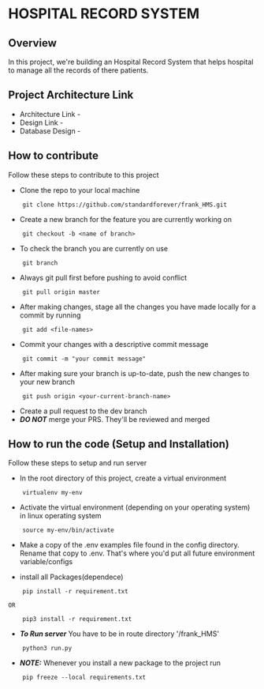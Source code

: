 # HOSPITAL RECORD SYSTEM

## Overview
In this project, we're building an Hospital Record System that helps hospital to manage all the records of there patients.

## Project Architecture Link

- Architecture Link - 
- Design Link -
- Database Design -

## How to contribute
Follow these steps to contribute to this project
- Clone the repo to your local machine
```
	git clone https://github.com/standardforever/frank_HMS.git
```
- Create a new branch for the feature you are currently working on
```
	git checkout -b <name of branch>
```
- To check the branch you are currently on use
```
	git branch
```
- Always git pull first before pushing to avoid conflict 
```
	git pull origin master
```
- After making changes, stage all the changes you have made locally for a commit by running 
```
	git add <file-names>
```
- Commit your changes with a descriptive commit message
```
	git commit -m "your commit message"
```
- After making sure your branch is up-to-date, push the new changes to your new branch
```
	git push origin <your-current-branch-name>
```
- Create a pull request to the dev branch
- ***DO NOT*** merge your PRS. They'll be reviewed and merged

## How to run the code (Setup and Installation)
Follow these steps to setup and run server

- In the root directory of this project, create a virtual environment
```
	virtualenv my-env
```
- Activate the virtual environment (depending on your operating system) in linux operating system
```
	source my-env/bin/activate
```
- Make a copy of the .env examples file found in the config directory. Rename that copy to .env. That's where you'd put all future environment variable/configs

- install all Packages(dependece) 
```
	pip install -r requirement.txt 
```
	OR
```
	pip3 install -r requirement.txt
```
- ***To Run server***  You have to be in route directory '/frank_HMS'
```
	python3 run.py
```
- ***NOTE:*** Whenever you install a new package to the project run
```
	pip freeze --local requirements.txt
```
